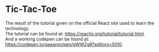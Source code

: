 # Tic-Tac-Toe
The result of the tutorial given on the official React site used to learn the technology.  
The tutorial can be found at: https://reactjs.org/tutorial/tutorial.html.  
And a working codepen can be found at: https://codepen.io/gaearon/pen/gWWZgR?editors=0010.
